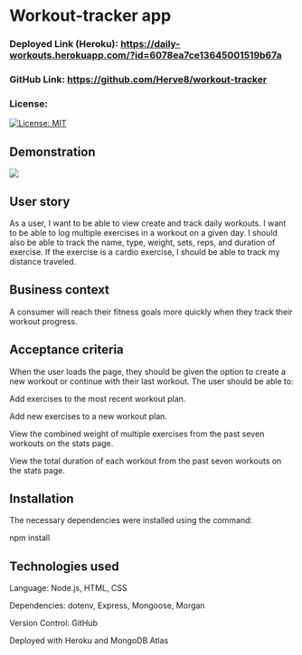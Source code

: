 # Workout-tracker app

### Deployed Link (Heroku): https://daily-workouts.herokuapp.com/?id=6078ea7ce13645001519b67a

### GitHub Link: https://github.com/Herve8/workout-tracker

### License: 
[![License: MIT](https://img.shields.io/badge/License-MIT-yellow.svg)](https://opensource.org/licenses/MIT)
## Demonstration

![](demo-gif.gif)

## User story
As a user, I want to be able to view create and track daily workouts. I want to be able to log multiple exercises in a workout on a given day. I should also be able to track the name, type, weight, sets, reps, and duration of exercise. If the exercise is a cardio exercise, I should be able to track my distance traveled.

## Business context
A consumer will reach their fitness goals more quickly when they track their workout progress.
## Acceptance criteria
When the user loads the page, they should be given the option to create a new workout or continue with their last workout.
The user should be able to:

Add exercises to the most recent workout plan.

Add new exercises to a new workout plan.

View the combined weight of multiple exercises from the past seven workouts on the stats page.

View the total duration of each workout from the past seven workouts on the stats page.

## Installation
The necessary dependencies were installed using the command:

npm install
## Technologies used
Language: Node.js, HTML, CSS

Dependencies: dotenv, Express, Mongoose, Morgan

Version Control: GitHub

Deployed with Heroku and MongoDB Atlas




